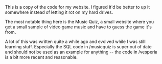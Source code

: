 This is a copy of the code for my website. I figured it'd be better to up it somewhere instead of letting it rot on my hard drives.

The most notable thing here is the Music Quiz, a small website where you get a small sample of video game music and have to guess the game it's from.

A lot of this was written quite a while ago and evolved while I was still learning stuff. Especially the SQL code in /musicquiz is super out of date and should not be used as an example for anything -- the code in /vesperia is a bit more recent and reasonable.
